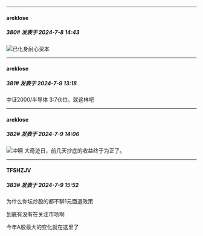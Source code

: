 ﻿
*****

####  areklose  
##### 380#       发表于 2024-7-8 14:43

<img src="https://static.saraba1st.com/image/smiley/face2017/037.png" referrerpolicy="no-referrer">已化身耐心资本


*****

####  areklose  
##### 381#       发表于 2024-7-9 13:18

中证2000/半导体 3:7仓位。就这样吧


*****

####  areklose  
##### 382#       发表于 2024-7-9 14:06

<img src="https://static.saraba1st.com/image/smiley/face2017/037.png" referrerpolicy="no-referrer">冲啊 大奇迹日，前几天抄底的收益终于为正了。


*****

####  TFSHZJV  
##### 383#       发表于 2024-7-9 15:52

为什么你坛炒股的都不聊1元面退政策

到底有没有在关注市场啊

今年A股最大的变化就在这里了

